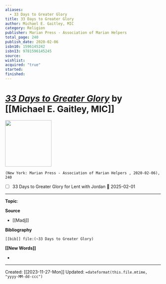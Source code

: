 ```yaml
---
aliases:
  - 33 Days to Greater Glory
title: 33 Days to Greater Glory
author: Michael E. Gaitley, MIC
category: Religion
publisher: Marian Press - Association of Marian Helpers
total_page: 240
publish_date: 2020-02-06
isbn10: 1596145242
isbn13: 9781596145245
source: 
wishlist: 
acquired: "true"
started: 
finished:
---
```

# *[33 Days to Greater Glory]()* by [[Michael E. Gaitley, MIC]]

<img src="http://books.google.com/books/content?id=NljPDwAAQBAJ&printsec=frontcover&img=1&zoom=1&edge=curl&source=gbs_api" width=150>

`(New York: Marian Press - Association of Marian Helpers , 2020-02-06), 240`

- [ ] 33 Days to Greater Glory for Lent with Jordan 📅 2025-02-01

--- 
**Topic**: 

**Source**
- [[Madj]]

**Bibliography**

```query
[[bib]] file:(~33 Days to Greater Glory)
```
 

**[[New Words]]**

- 

---
Created: [[2023-11-27-Mon]]
Updated: `=dateformat(this.file.mtime, "yyyy-MM-dd-ccc")`